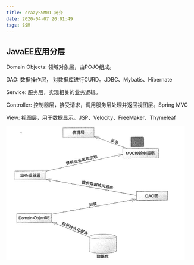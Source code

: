 ```yaml
---
title: crazySSM01-简介
date: 2020-04-07 20:01:49
tags: SSM
---
```


## JavaEE应用分层

Domain Objects: 领域对象层，由POJO组成。

DAO: 数据操作层， 对数据库进行CURD。JDBC、Mybatis、Hibernate

Service: 服务层，实现相关的业务逻辑。

Controller: 控制器层，接受请求，调用服务层处理并返回视图层。Spring MVC

View: 视图层，用于数据显示。JSP、Velocity、FreeMaker、Thymeleaf

<img src='crazySSM01-introduction\8f7fea39-3a82-43e6-bfe5-84c780b7da33.jpg' style="width: 480px;height: 360px;">

